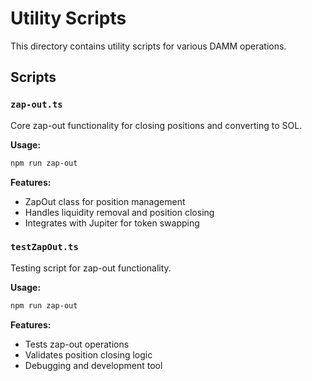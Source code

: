 # Utility Scripts

This directory contains utility scripts for various DAMM operations.

## Scripts

### `zap-out.ts`
Core zap-out functionality for closing positions and converting to SOL.

**Usage:**
```bash
npm run zap-out
```

**Features:**
- ZapOut class for position management
- Handles liquidity removal and position closing
- Integrates with Jupiter for token swapping

### `testZapOut.ts`
Testing script for zap-out functionality.

**Usage:**
```bash
npm run zap-out
```

**Features:**
- Tests zap-out operations
- Validates position closing logic
- Debugging and development tool
